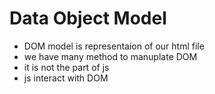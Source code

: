 
# Data Object Model
- DOM model is representaion of our html file
- we have many method to manuplate DOM
- it is not the part of js
- js interact with DOM 